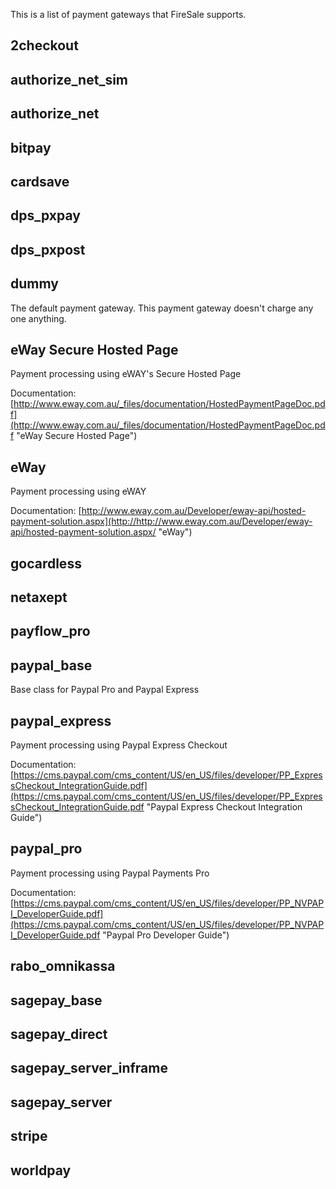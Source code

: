 This is a list of payment gateways that FireSale supports.

## 2checkout

## authorize_net_sim

## authorize_net

## bitpay

## cardsave

## dps_pxpay

## dps_pxpost

## dummy

The default payment gateway. This payment gateway doesn't charge any one anything.

## eWay Secure Hosted Page

Payment processing using eWAY's Secure Hosted Page

Documentation: [http://www.eway.com.au/_files/documentation/HostedPaymentPageDoc.pdf](http://www.eway.com.au/_files/documentation/HostedPaymentPageDoc.pdf "eWay Secure Hosted Page")

## eWay

Payment processing using eWAY

Documentation: [http://www.eway.com.au/Developer/eway-api/hosted-payment-solution.aspx](http://http://www.eway.com.au/Developer/eway-api/hosted-payment-solution.aspx/ "eWay") 

## gocardless

## netaxept

## payflow_pro

## paypal_base

Base class for Paypal Pro and Paypal Express

## paypal_express

Payment processing using Paypal Express Checkout

Documentation: [https://cms.paypal.com/cms_content/US/en_US/files/developer/PP_ExpressCheckout_IntegrationGuide.pdf](https://cms.paypal.com/cms_content/US/en_US/files/developer/PP_ExpressCheckout_IntegrationGuide.pdf "Paypal Express Checkout Integration Guide")

## paypal_pro

Payment processing using Paypal Payments Pro

Documentation: [https://cms.paypal.com/cms_content/US/en_US/files/developer/PP_NVPAPI_DeveloperGuide.pdf](https://cms.paypal.com/cms_content/US/en_US/files/developer/PP_NVPAPI_DeveloperGuide.pdf "Paypal Pro Developer Guide")

## rabo_omnikassa

## sagepay_base

## sagepay_direct

## sagepay_server_inframe

## sagepay_server

## stripe

## worldpay
